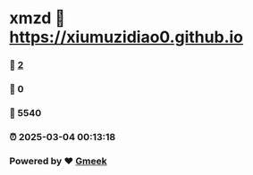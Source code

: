 # xmzd :link: https://xiumuzidiao0.github.io 
### :page_facing_up: [2](https://xiumuzidiao0.github.io/tag.html) 
### :speech_balloon: 0 
### :hibiscus: 5540 
### :alarm_clock: 2025-03-04 00:13:18 
### Powered by :heart: [Gmeek](https://github.com/Meekdai/Gmeek)
